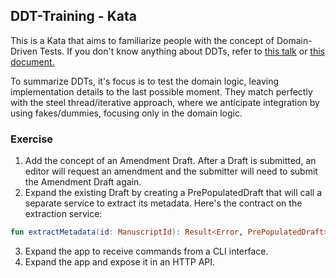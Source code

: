 ## DDT-Training - Kata

This is a Kata that aims to familiarize people with the concept of Domain-Driven Tests. If you don't know anything about DDTs, refer to [this talk](https://www.youtube.com/watch?v=Fk4rCn4YLLU) or [this document.](https://docs.google.com/document/d/10WuPeP-Ek2UKplnZg9zVp4UxGSejOfMnwPh-5bwxUVU/edit#heading=h.3gx79w623ped)

To summarize DDTs, it's focus is to test the domain logic, leaving implementation details to the last possible moment. They match perfectly with the steel thread/iterative approach, where we anticipate integration by using fakes/dummies, focusing only in the domain logic.

### Exercise

1) Add the concept of an Amendment Draft. After a Draft is submitted, an editor will request an amendment and the submitter will need to submit the Amendment Draft again.
2) Expand the existing Draft by creating a PrePopulatedDraft that will call a separate service to extract its metadata. Here's the contract on the extraction service:

```kotlin
fun extractMetadata(id: ManuscriptId): Result<Error, PrePopulatedDraft>
```
3) Expand the app to receive commands from a CLI interface.
3) Expand the app and expose it in an HTTP API.

